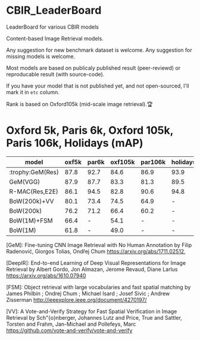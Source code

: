 # CBIR_LeaderBoard
LeaderBoard for various CBIR models

Content-based Image Retrieval models.

Any suggestion for new benchmark dataset is welcome. 
Any suggestion for missing models is welcome. 

Most models are based on publicaly published result (peer-reviewd) or reproducable result (with source-code). 

If you have your model that is not published yet, and not open-sourced, I'll mark it in `etc` column.

Rank is based on Oxford105k (mid-scale image retrieval).:trophy:

# Oxford 5k, Paris 6k, Oxford 105k, Paris 106k, Holidays (mAP)

<table class="blueTable">
<thead>
<tr>
<th>model</th>
<th>oxf5k</th>
<th>par6k</th>
<th>oxf105k</th>
<th>par106k</th>
<th>holidays</th>
<th>yymm</th>
<th>ref</th>
<th>etc</th>
</tr>
</thead>
<tbody>
  

<tr>
<td>:trophy:GeM(Res)</td>
<td>87.8</td>
<td>92.7</td>
<td>84.6</td>
<td>86.9</td>
<td>93.9</td>
<td>17.11</td>
<td>[GeM]</td>
<td>&nbsp;</td>
</tr>

<tr>
<td>GeM(VGG)</td>
<td>87.9</td>
<td>87.7</td>
<td>83.3</td>
<td>81.3</td>
<td>89.5</td>
<td>17.11</td>
<td>[GeM]</td>
<td>&nbsp;</td>
</tr>


<tr>  
<td>R-MAC(Res,E2E)</td>
<td>86.1</td>
<td>94.5</td>
<td>82.8</td>
<td>90.6</td>
<td>94.8</td>
<td>16.10</td>
<td>[DeepIR]</td>
<td>&nbsp;</td>
</tr>

<td>BoW(200k)+VV</td>
<td>80.1</td>
<td>73.4</td>
<td>74.5</td>
<td>64.9</td>
<td>-</td>
<td>16.xx</td>
<td>[VV]</td>
<td>&nbsp;</td>
</tr>

<td>BoW(200k)</td>
<td>76.2</td>
<td>71.2</td>
<td>66.4</td>
<td>60.2</td>
<td>-</td>
<td>16.xx</td>
<td>[VV]</td>
<td>&nbsp;</td>
</tr>

<td>BoW(1M)+FSM</td>
<td>66.4</td>
<td>-</td>
<td>54.1</td>
<td>-</td>
<td>-</td>
<td>07.xx</td>
<td>[FSM]</td>
<td>&nbsp;</td>
</tr>


<td>BoW(1M)</td>
<td>61.8</td>
<td>-</td>
<td>49.0</td>
<td>-</td>
<td>-</td>
<td>07.xx</td>
<td>[FSM]</td>
<td>&nbsp;</td>
</tr>

</tbody>
</table>


[GeM]: Fine-tuning CNN Image Retrieval with No Human Annotation by Filip Radenović, Giorgos Tolias, Ondřej Chum https://arxiv.org/abs/1711.02512, 

[DeepIR]: End-to-end Learning of Deep Visual Representations for Image Retrieval
 by Albert Gordo, Jon Almazan, Jerome Revaud, Diane Larlus https://arxiv.org/abs/1610.07940

[FSM]: Object retrieval with large vocabularies and fast spatial matching by  James Philbin ;  Ondrej Chum ;  Michael Isard ;  Josef Sivic ;  Andrew Zisserman http://ieeexplore.ieee.org/document/4270197/

[VV]: A Vote-and-Verify Strategy for Fast Spatial Verification in Image Retrieval by Sch\"{o}nberger, Johannes Lutz and Price, True and Sattler, Torsten and Frahm, Jan-Michael and Pollefeys, Marc https://github.com/vote-and-verify/vote-and-verify
